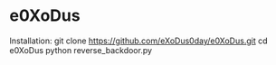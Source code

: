 # e0XoDus
Installation:
  git clone https://github.com/eXoDus0day/e0XoDus.git
  cd e0XoDus
  python reverse_backdoor.py
